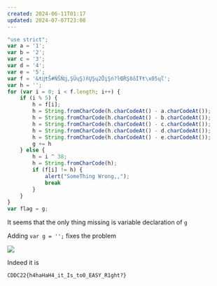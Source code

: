```yaml
---
created: 2024-06-11T01:17
updated: 2024-07-07T23:08
---
```


```js
"use strict";
var a = '1';
var b = '2';
var c = '3';
var d = '4';
var e = '5';
var f = '&ŧĳŧŠ#ŇŠŇĳ,ŞŨųŞ)ňŲŞų2ŮįŞń?ŀŒŘŞ8őİŦŧ\x05ųľ';
var h = '';
for (var i = 0; i < f.length; i++) {
    if (i % 5) {
        h = f[i];
        h = String.fromCharCode(h.charCodeAt() - a.charCodeAt());
        h = String.fromCharCode(h.charCodeAt() - b.charCodeAt());
        h = String.fromCharCode(h.charCodeAt() - c.charCodeAt());
        h = String.fromCharCode(h.charCodeAt() - d.charCodeAt());
        h = String.fromCharCode(h.charCodeAt() - e.charCodeAt());
        g += h
    } else {
        h = i ^ 38;
        h = String.fromCharCode(h);
        if (f[i] != h) {
            alert("SomeThing Wrong,,");
            break
        }
    }
}
var flag = g;
```

It seems that the only thing missing is variable declaration of `g`

Adding `var g = '';` fixes the problem

![](https://res.cloudinary.com/kumonochisanaka/image/upload/v1718083520/2024/06/c6b6b9f73806b24be67d7ff72326a48c.png)

Indeed it is

```flag
CDDC22{h4haHaH4_it_Is_to0_EASY_R1ght?}
```
